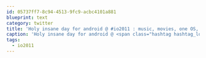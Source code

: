 ```yaml
---
id: 05737ff7-8c94-4513-9fc9-acbc4101a881
blueprint: text
category: twitter
title: 'Holy insane day for android @ #io2011 : music, movies, one OS, USB hosts, open accessories, home devices'
caption: 'Holy insane day for android @ <span class="hashtag hashtag_local">#<a href="http://tweettemp.darylchymko.ca/?tag=io2011">io2011</a> : music, movies, one OS, USB hosts, open accessories, home devices'
tags:
  - io2011
---
```

